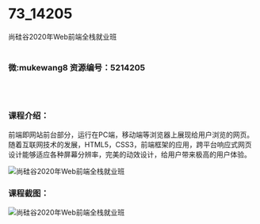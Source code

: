 # 73_14205
尚硅谷2020年Web前端全栈就业班
<br/></br>
<h3>微:mukewang8 资源编号：5214205</h3>
<br/></br>
<h3>课程介绍：</h3>
<p><a title="查看与 前端 相关的文章" target="_blank">前端</a>即网站前台部分，运行在PC端，移动端等浏览器上展现给用户浏览的网页。随着互联网技术的发展，HTML5，CSS3，前端框架的应用，跨平台响应式网页设计能够适应各种屏幕分辨率，完美的动效设计，给用户带来极高的用户体验。</p>
<p><img src="https://www.ko996.com/wp-content/uploads/img/2020/07/1-11-300x185.png" alt="尚硅谷2020年Web前端全栈就业班"></p>
<div class="info-desc">
<h3>课程截图：</h3>
<p><img src="https://www.ko996.com/wp-content/uploads/img/2020/07/2-15.png" alt="尚硅谷2020年Web前端全栈就业班"></p>


			
</div>
